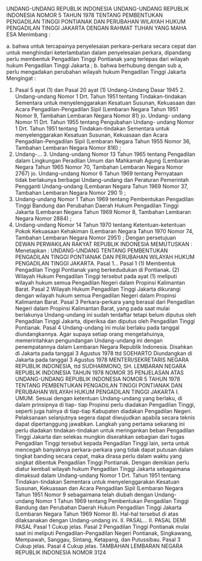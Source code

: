  UNDANG-UNDANG REPUBLIK INDONESIA UNDANG-UNDANG REPUBLIK INDONESIA NOMOR 5 TAHUN 1978 TENTANG PEMBENTUKAN PENGADILAN TINGGI PONTIANAK DAN PERUBAHAN WILAYAH HUKUM PENGADILAN TINGGI JAKARTA
DENGAN RAHMAT TUHAN YANG MAHA ESA
Menimbang :

a. bahwa untuk tercapainya penyelesaian perkara-perkara secara cepat dan untuk menghindari keterlambatan dalam penyelesaian perkara, dipandang perlu membentuk Pengadilan Tinggi Pontianak yang terlepas dari wilayah hukum Pengadilan Tinggi Jakarta ;
b. bahwa berhubung dengan sub a, perlu mengadakan perubahan wilayah hukum Pengadilan Tinggi Jakarta
Mengingat :

1. Pasal 5 ayat (1) dan Pasal 20 ayat (1) Undang-Undang Dasar 1945 2. Undang-undang Nomor 1 Drt. Tahun 1951 tentang Tindakan-tindakan Sementara untuk menyelenggarakan Kesatuan Susunan, Kekuasaan dan Acara Pengadilan-Pengadilan Sipil (Lembaran Negara Tahun 1951 Nomor 9, Tambahan Lembaran Negara Nomor 81) jo. Undang- undang Nomor 11 Drt. Tahun 1955 tentang Pengubahan Undang- undang Nomor 1 Drt. Tahun 1951 tentang Tindakan-tindakan Sementara untuk menyelenggarakan Kesatuan Susunan, Kekuasaan dan Acara Pengadilan-Pengadilan Sipil (Lembaran Negara Tahun 1955 Nomor 36, Tambahan Lembaran Negara Nomor 816) ;
3. Undang-… 3. Undang-undang Nomor 13 Tahun 1965 tentang Pengadilan dalam Lingkungan Peradilan Umum dan Mahkamah Agung (Lembaran Negara Tahun 1965 Nomor 70, Tambahan Lembaran Negara Nomor 2767) jo. Undang-undang Nomor 6 Tahun 1969 tentang Pernyataan tidak berlakunya berbagai Undang-undang dan Peraturan Pemerintah Pengganti Undang-undang (Lembaran Negara Tahun 1969 Nomor 37, Tambahan Lembaran Negara Nomor 290 1) ;
4. Undang-undang Nomor 1 Tahun 1969 tentang Pembentukan Pengadilan Tinggi Bandung dan Perubahan Daerah Hukum Pengadilan Tinggi Jakarta (Lembaran Negara Tahun 1969 Nomor 8, Tambahan Lembaran Negara Nomor 2884) ;
5. Undang-undang Nomor 14 Tahun 1970 tentang Ketentuan-ketentuan Pokok Kekuasaan Kehakiman (Lembaran Negara Tahun 1970 Nomor 74, Tambahan Lembaran Negara Nomor 2951) ; Dengan persetujuan DEWAN PERWAKILAN RAKYAT REPUBLIK INDONESIA
MEMUTUSKAN :
 Menetapkan : UNDANG-UNDANG TENTANG PEMBENTUKAN PENGADILAN TINGGI PONTIANAK DAN PERUBAHAN WILAYAH HUKUM PENGADILAN TINGGI JAKARTA. Pasal 1…
Pasal 1
(1) Membentuk Pengadilan Tinggi Pontianak yang berkedudukan di Pontianak.
(2) Wilayah Hukum Pengadilan Tinggi tersebut pada ayat (1) meliputi wilayah hukum semua Pengadilan Negeri dalam Propinsi Kalimantan Barat.
Pasal 2
Wilayah Hukum Pengadilan Tinggi Jakarta dikurangi dengan wilayah hukum semua Pengadilan Negeri dalam Propinsi Kalimantan Barat.
Pasal 3
Perkara-perkara yang berasal dari Pengadilan Negeri dalam Propinsi Kalimantan Barat, yang pada saat mulai berlakunya Undang-undang ini sudah terdaftar tetapi belum diputus oleh Pengadilan Tinggi Jakarta, diperiksa dan diputus oleh Pengadilan Tinggi Pontianak.
Pasal 4
Undang-undang ini mulai berlaku pada tanggal diundangkannya. Agar supaya setiap orang mengetahuinya, memerintahkan pengundangan Undang-undang ini dengan penempatannya dalam Lembaran Negara Republik Indonesia. Disahkan di Jakarta pada tanggal 3 Agustus 1978 ttd SOEHARTO Diundangkan di Jakarta pada tanggal 3 Agustus 1978 MENTERI/SEKRETARIS NEGARA REPUBLIK INDONESIA, ttd SUDHARMONO, SH. LEMBARAN NEGARA REPUBLIK INDONESIA TAHUN 1978 NOMOR 35 PENJELASAN ATAS UNDANG-UNDANG REPUBLIK INDONESIA NOMOR 5 TAHUN 1978 TENTANG PEMBENTUKAN PENGADILAN TINGGI PONTIANAK DAN PERUBAHAN WILAYAH HUKUM PENGADILAN TINGGI JAKARTA I. UMUM. Sesuai dengan ketentuan Undang-undang yang berlaku, di dalam prinsipnya di tiap- tiap Propinsi perlu diadakan Pengadilan Tinggi, seperti juga halnya di tiap-tiap Kabupaten diadakan Pengadilan Negeri. Pelaksanaan selanjutnya segera dapat diwujudkan apabila secara teknis dapat dipertanggung jawabkan. Langkah yang pertama sekarang ini perlu diadakan tindakan-tindakan untuk meringankan beban Pengadilan Tinggi Jakarta dan selekas mungkin diserahkan sebagian dari tugas Pengadilan Tinggi tersebut kepada Pengadilan Tinggi lain, serta untuk mencegah banyaknya perkara-perkara yang tidak dapat putusan dalam tingkat banding secara cepat, maka dirasa perlu dalam waktu yang singkat dibentuk Pengadilan Tinggi Pontianak. Dengan demikian perlu diatur kembali wilayah hukum Pengadilan Tinggi Jakarta sebagaimana dimaksud dalam Undang-undang Nomor 1 Drt. Tahun 1951 tentang Tindakan-tindakan Sementara untuk menyelenggarakan Kesatuan Susunan, Kekuasaan dan Acara Pengadilan Sipil (Lembaran Negara Tahun 1951 Nomor 9 sebagaimana telah diubah dengan Undang- undang Nomor 1 Tahun 1969 tentang Pembentukan Pengadilan Tinggi Bandung dan Perubahan Daerah Hukum Pengadilan Tinggi Jakarta (Lembaran Negara Tahun 1969 Nomor 8). Hal-hal tersebut di atas dilaksanakan dengan Undang-undang ini. II. PASAL… II. PASAL DEMI PASAL
Pasal 1
Cukup jelas.
Pasal 2
Pengadilan Tinggi Pontianak mulai saat ini meliputi Pengadilan-Pengadilan Negeri Pontianak, Singkawang, Mempawah, Sanggau, Sintang, Ketapang, dan Putussibau.
Pasal 3
Cukup jelas.
Pasal 4
Cukup jelas. TAMBAHAN LEMBARAN NEGARA REPUBLIK INDONESIA NOMOR 3124